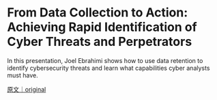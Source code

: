 
# From Data Collection to Action: Achieving Rapid Identification of Cyber Threats and Perpetrators

In this presentation, Joel Ebrahimi shows how to use data retention to identify cybersecurity threats and learn what capabilities cyber analysts must have.

[原文｜original](https://insights.sei.cmu.edu/library/from-data-collection-to-action-achieving-rapid-identification-of-cyber-threats-and-perpetrators/)
        